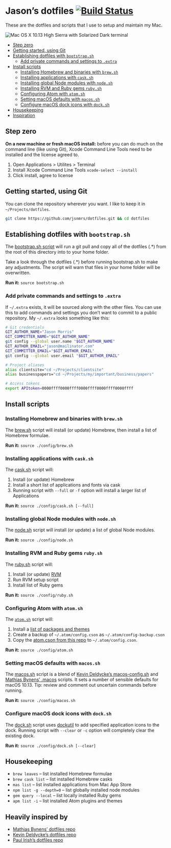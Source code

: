 # Jason’s dotfiles [![Build Status](https://travis-ci.org/jsnmrs/dotfiles.svg?branch=master)](https://travis-ci.org/jsnmrs/dotfiles)

These are the dotfiles and scripts that I use to setup and maintain my Mac.

![Mac OS X 10.13 High Sierra with Solarized Dark terminal](https://raw.githubusercontent.com/jsnmrs/dotfiles/master/config/screenshot.jpg)

- [Step zero](#step-zero)
- [Getting started, using Git](#getting-started-using-git)
- [Establishing dotfiles with `bootstrap.sh`](#establishing-dotfiles-with-bootstrapsh)
    - [Add private commands and settings to `.extra`](#add-private-commands-and-settings-to-extra)
- [Install scripts](#install-scripts)
    - [Installing Homebrew and binaries with `brew.sh`](#installing-homebrew-and-binaries-with-brewsh)
    - [Installing applications with `cask.sh`](#installing-applications-with-casksh)
    - [Installing global Node modules with `node.sh`](#installing-global-node-modules-with-nodesh)
    - [Installing RVM and Ruby gems `ruby.sh`](#installing-rvm-and-ruby-gems-rubysh)
    - [Configuring Atom with `atom.sh`](#configuring-atom-with-atomsh)
    - [Setting macOS defaults with `macos.sh`](#setting-macos-defaults-with-macossh)
    - [Configure macOS dock icons with `dock.sh`](#configure-macos-dock-icons-with-docksh)
- [Housekeeping](#housekeeping)
- [Inspiration](#heavily-inspired-by)

## Step zero

**On a new machine or fresh macOS install:** before you can do much on the command line (like using Git), Xcode Command Line Tools need to be installed and the license agreed to.

1. Open Applications > Utilites > Terminal
2. Install Xcode Command Line Tools `xcode-select --install`
3. Click install, agree to license

## Getting started, using Git

You can clone the repository wherever you want. I like to keep it in `~/Projects/dotfiles`.

```bash
git clone https://github.com/jsnmrs/dotfiles.git && cd dotfiles
```

## Establishing dotfiles with `bootstrap.sh`

The [bootstrap.sh script](https://github.com/jsnmrs/dotfiles/blob/master/bootstrap.sh) will run a git pull and copy all of the dotfiles (.\*) from the root of this directory into to your home folder.

Take a look through the dotfiles (.\*) before running bootstrap.sh to make any adjustments. The script will warn that files in your home folder will be overwritten.

**Run it:** `source bootstrap.sh`

### Add private commands and settings to `.extra`

If `~/.extra` exists, it will be sourced along with the other files. You can use this to add commands and settings you don’t want to commit to a public repository. My `~/.extra` looks something like this:

```bash
# Git credentials
GIT_AUTHOR_NAME="Jason Morris"
GIT_COMMITTER_NAME="$GIT_AUTHOR_NAME"
git config --global user.name "$GIT_AUTHOR_NAME"
GIT_AUTHOR_EMAIL="jason@mailinator.com"
GIT_COMMITTER_EMAIL="$GIT_AUTHOR_EMAIL"
git config --global user.email "$GIT_AUTHOR_EMAIL"

# Project aliases
alias clientsite="cd ~/Projects/clientsite"
alias businesspapers="cd ~/Projects/my/important/business/papers"

# Access tokens
export APItoken=0000ffff0000ffff0000ffff0000ffff0000ffff
```

## Install scripts

### Installing Homebrew and binaries with `brew.sh`

The [brew.sh](https://github.com/jsnmrs/dotfiles/blob/master/config/brew.sh) script will install (or update) Homebrew, then install a list of Homebrew formulae.

**Run it:** `source ./config/brew.sh`

### Installing applications with `cask.sh`

The [cask.sh](https://github.com/jsnmrs/dotfiles/blob/master/config/cask.sh) script will:

1. Install (or update) Homebrew
2. Install a short list of applications and fonts via cask
3. Running script with `--full` or `-f` option will install a larger list of Applications

**Run it:** `source ./config/cask.sh [--full]`

### Installing global Node modules with `node.sh`

The [node.sh](https://github.com/jsnmrs/dotfiles/blob/master/config/node.sh) script will install (or update) a list of global Node modules.

**Run it:** `source ./config/node.sh`

### Installing RVM and Ruby gems `ruby.sh`

The [ruby.sh](https://github.com/jsnmrs/dotfiles/blob/master/config/ruby.sh) script will:

1. Install (or update) [RVM](https://rvm.io)
2. Run RVM setup script
3. Install list of Ruby gems

**Run it:** `source ./config/ruby.sh`

### Configuring Atom with `atom.sh`

The [`atom.sh`](https://github.com/jsnmrs/dotfiles/blob/master/config/atom.sh) script will:

1. Install a [list of packages and themes](https://github.com/jsnmrs/dotfiles/blob/master/config/atom.list)
2. Create a backup of `~/.atom/config.cson` as `~/.atom/config-backup.cson`
3. Copy the [atom.cson from this repo](https://github.com/jsnmrs/dotfiles/blob/master/config/atom.cson) to `~/.atom/config.cson`.

**Run it:** `source ./config/atom.sh`

### Setting macOS defaults with `macos.sh`

The [macos.sh](https://github.com/jsnmrs/dotfiles/blob/master/config/macos.sh) script is a blend of [Kevin Deldycke’s macos-config.sh](https://github.com/kdeldycke/dotfiles/blob/master/scripts/macos-config.sh) and [Mathias Bynens’ .macos](https://mths.be/macos) scripts. It sets a number of sensible defaults for macOS 10.13. Tip: review and comment out uncertain commands before running.

**Run it:** `source ./config/macos.sh`

### Configure macOS dock icons with `dock.sh`

The [dock.sh](https://github.com/jsnmrs/dotfiles/blob/master/config/dock.sh) script uses [dockutil](https://github.com/kcrawford/dockutil) to add specified application icons to the dock. Running script with `--clear` or `-c` option will completely clear the existing dock.

**Run it:** `source ./config/dock.sh [--clear]`

## Housekeeping

- `brew leaves` – list installed Homebrew formulae
- `brew cask list` – list installed Homebrew casks
- `mas list` – list installed applications from Mac App Store
- `npm list -g --depth=0` – list globally installed node modules
- `gem query --local` – list locally installed Ruby gems
- `apm list -i` – list installed Atom plugins and themes

## Heavily inspired by

- [Mathias Bynens’ dotfiles repo](https://mths.be/dotfiles)
- [Kevin Deldycke’s dotfiles repo](https://github.com/kdeldycke/dotfiles)
- [Paul Irish’s dotfiles repo](https://github.com/paulirish/dotfiles/)
